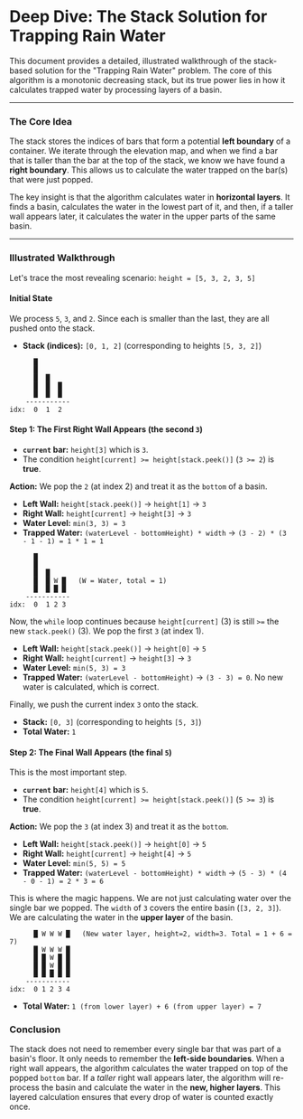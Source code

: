 # Deep Dive: The Stack Solution for Trapping Rain Water

This document provides a detailed, illustrated walkthrough of the stack-based solution for the "Trapping Rain Water" problem. The core of this algorithm is a monotonic decreasing stack, but its true power lies in how it calculates trapped water by processing layers of a basin.

---

### The Core Idea

The stack stores the indices of bars that form a potential **left boundary** of a container. We iterate through the elevation map, and when we find a bar that is taller than the bar at the top of the stack, we know we have found a **right boundary**. This allows us to calculate the water trapped on the bar(s) that were just popped.

The key insight is that the algorithm calculates water in **horizontal layers**. It finds a basin, calculates the water in the lowest part of it, and then, if a taller wall appears later, it calculates the water in the upper parts of the same basin.

---

### Illustrated Walkthrough

Let's trace the most revealing scenario: `height = [5, 3, 2, 3, 5]`

#### Initial State

We process `5`, `3`, and `2`. Since each is smaller than the last, they are all pushed onto the stack.

*   **Stack (indices):** `[0, 1, 2]` (corresponding to heights `[5, 3, 2]`)

```
      █
      █
      █  █
      █  █  █
      █  █  █
    -----------
idx:  0  1  2
```

#### Step 1: The First Right Wall Appears (the second `3`)

*   **`current` bar:** `height[3]` which is `3`.
*   The condition `height[current] >= height[stack.peek()]` (`3 >= 2`) is **true**.

**Action:** We pop the `2` (at index 2) and treat it as the `bottom` of a basin.
*   **Left Wall:** `height[stack.peek()]` -> `height[1]` -> `3`
*   **Right Wall:** `height[current]` -> `height[3]` -> `3`
*   **Water Level:** `min(3, 3) = 3`
*   **Trapped Water:** `(waterLevel - bottomHeight) * width` -> `(3 - 2) * (3 - 1 - 1) = 1 * 1 = 1`

```
      █
      █
      █  █
      █  █ W █   (W = Water, total = 1)
      █  █ █ █
    -----------
idx:  0  1 2 3
```

Now, the `while` loop continues because `height[current]` (3) is still `>=` the new `stack.peek()` (3). We pop the first `3` (at index 1).

*   **Left Wall:** `height[stack.peek()]` -> `height[0]` -> `5`
*   **Right Wall:** `height[current]` -> `height[3]` -> `3`
*   **Water Level:** `min(5, 3) = 3`
*   **Trapped Water:** `(waterLevel - bottomHeight)` -> `(3 - 3) = 0`. No new water is calculated, which is correct.

Finally, we push the current index `3` onto the stack.

*   **Stack:** `[0, 3]` (corresponding to heights `[5, 3]`)
*   **Total Water:** `1`

#### Step 2: The Final Wall Appears (the final `5`)

This is the most important step.

*   **`current` bar:** `height[4]` which is `5`.
*   The condition `height[current] >= height[stack.peek()]` (`5 >= 3`) is **true**.

**Action:** We pop the `3` (at index 3) and treat it as the `bottom`.
*   **Left Wall:** `height[stack.peek()]` -> `height[0]` -> `5`
*   **Right Wall:** `height[current]` -> `height[4]` -> `5`
*   **Water Level:** `min(5, 5) = 5`
*   **Trapped Water:** `(waterLevel - bottomHeight) * width` -> `(5 - 3) * (4 - 0 - 1) = 2 * 3 = 6`

This is where the magic happens. We are not just calculating water over the single bar we popped. The `width` of `3` covers the entire basin (`[3, 2, 3]`). We are calculating the water in the **upper layer** of the basin.

```
      █ W W W █   (New water layer, height=2, width=3. Total = 1 + 6 = 7)
      █ W W W █
      █ █ W █ █
      █ █ W █ █
      █ █ █ █ █
    -----------
idx:  0 1 2 3 4
```

*   **Total Water:** `1 (from lower layer) + 6 (from upper layer) = 7`

### Conclusion

The stack does not need to remember every single bar that was part of a basin's floor. It only needs to remember the **left-side boundaries**. When a right wall appears, the algorithm calculates the water trapped on top of the popped `bottom` bar. If a *taller* right wall appears later, the algorithm will re-process the basin and calculate the water in the **new, higher layers**. This layered calculation ensures that every drop of water is counted exactly once.
